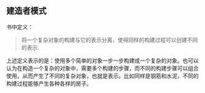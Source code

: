 ## 建造者模式

书中定义：

> 将一个复杂对象的构建与它的表示分离，使得同样的构建过程可以创建不同的表示.

上述定义表示的是：使用多个简单的对象一步一步构建成一个复杂的对象。也可以认为在构造一个复杂的对象中，需要多个构建的步骤，而不同的构建步骤可以组合使用，从而产生了不同的复杂对象，也就是表示。比如同样是钢筋和水泥，不同的构建过程能够产生各种各样的房子。